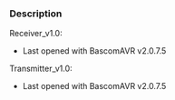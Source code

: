 ### Description

Receiver_v1.0:
- Last opened with BascomAVR v2.0.7.5

Transmitter_v1.0:
- Last opened with BascomAVR v2.0.7.5